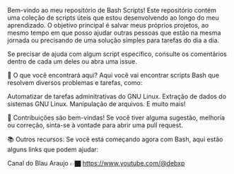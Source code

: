 Bem-vindo ao meu repositório de Bash Scripts! Este repositório contém uma coleção de scripts úteis que estou desenvolvendo ao longo do meu aprendizado. O objetivo principal é salvar meus próprios projetos, ao mesmo tempo em que posso ajudar outras pessoas que estão na mesma jornada ou precisando de uma solução simples para tarefas do dia a dia.

Se precisar de ajuda com algum script específico, consulte os comentários dentro de cada um deles ou abra uma issue.

🚀 O que você encontrará aqui? Aqui você vai encontrar scripts Bash que resolvem diversos problemas e tarefas, como:

Automatizar de tarefas adminitrativas do GNU Linux.
Extração de dados do sistemas GNU Linux.
Manipulação de arquivos.
E muito mais!

📝 Contribuições são bem-vindas! Se você tiver alguma sugestão, melhoria ou correção, sinta-se à vontade para abrir uma pull request.

📚 Outros recursos: Se você está começando agora com Bash, aqui estão alguns links que podem ajudar:

Canal do Blau Araujo 👉🏿 https://www.youtube.com/@debxp